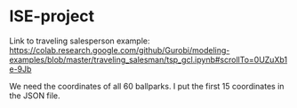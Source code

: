 # ISE-project

Link to traveling salesperson example: https://colab.research.google.com/github/Gurobi/modeling-examples/blob/master/traveling_salesman/tsp_gcl.ipynb#scrollTo=0UZuXb1e-9Jb

We need the coordinates of all 60 ballparks. I put the first 15 coordinates in the JSON file. 

